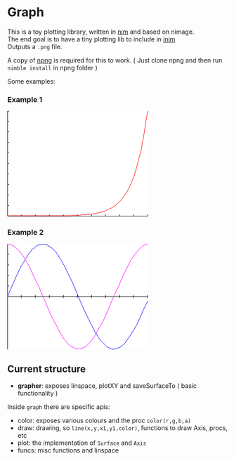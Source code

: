 Graph
=====

This is a toy plotting library, written in [nim](http://nim-lang.org) and based on nimage.  
The end goal is to have a tiny plotting lib to include in [inim](https://github.com/stisa/INim)  
Outputs a `.png` file.

A copy of [npng](https://github.com/stisa/npng) is required for this to work.
( Just clone npng and then run `nimble install` in npng folder )
  
Some examples:

### Example 1
![lines](examples/example1.png)


### Example 2
![sines](examples/example2.png)

## Current structure
- **grapher**: exposes linspace, plotXY and saveSurfaceTo ( basic functionality )

Inside `graph` there are specific apis:
- color: exposes various colours and the proc `color(r,g,b,a)`
- draw: drawing, so `line(x,y,x1,y1,color)`, functions to draw Axis, procs, etc
- plot: the implementation of `Surface` and `Axis`
- funcs: misc functions and linspace
